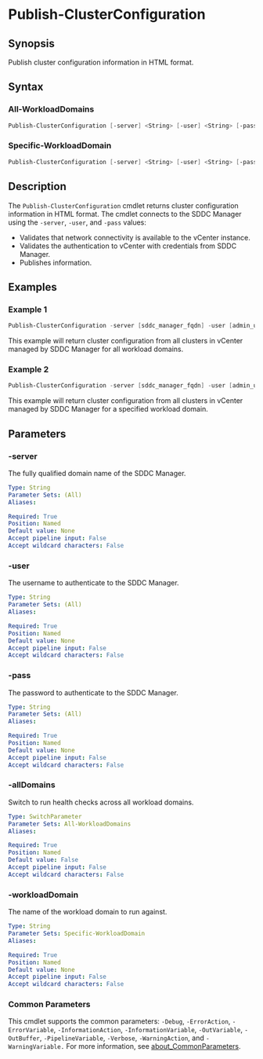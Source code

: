 # Publish-ClusterConfiguration

## Synopsis

Publish cluster configuration information in HTML format.

## Syntax

### All-WorkloadDomains

```powershell
Publish-ClusterConfiguration [-server] <String> [-user] <String> [-pass] <String> [-allDomains] [<CommonParameters>]
```

### Specific-WorkloadDomain

```powershell
Publish-ClusterConfiguration [-server] <String> [-user] <String> [-pass] <String> [-workloadDomain] <String> [<CommonParameters>]
```

## Description

The `Publish-ClusterConfiguration` cmdlet returns cluster configuration information in HTML format.
The cmdlet connects to the SDDC Manager using the `-server`, `-user`, and `-pass` values:

- Validates that network connectivity is available to the vCenter instance.
- Validates the authentication to vCenter with credentials from SDDC Manager.
- Publishes information.

## Examples

### Example 1

```powershell
Publish-ClusterConfiguration -server [sddc_manager_fqdn] -user [admin_username] -pass [admin_password] -allDomains
```

This example will return cluster configuration from all clusters in vCenter managed by SDDC Manager for all workload domains.

### Example 2

```powershell
Publish-ClusterConfiguration -server [sddc_manager_fqdn] -user [admin_username] -pass [admin_password] -workloadDomain [workload_domain_name]
```

This example will return cluster configuration from all clusters in vCenter managed by SDDC Manager for a specified workload domain.

## Parameters

### -server

The fully qualified domain name of the SDDC Manager.

```yaml
Type: String
Parameter Sets: (All)
Aliases:

Required: True
Position: Named
Default value: None
Accept pipeline input: False
Accept wildcard characters: False
```

### -user

The username to authenticate to the SDDC Manager.

```yaml
Type: String
Parameter Sets: (All)
Aliases:

Required: True
Position: Named
Default value: None
Accept pipeline input: False
Accept wildcard characters: False
```

### -pass

The password to authenticate to the SDDC Manager.

```yaml
Type: String
Parameter Sets: (All)
Aliases:

Required: True
Position: Named
Default value: None
Accept pipeline input: False
Accept wildcard characters: False
```

### -allDomains

Switch to run health checks across all workload domains.

```yaml
Type: SwitchParameter
Parameter Sets: All-WorkloadDomains
Aliases:

Required: True
Position: Named
Default value: False
Accept pipeline input: False
Accept wildcard characters: False
```

### -workloadDomain

The name of the workload domain to run against.

```yaml
Type: String
Parameter Sets: Specific-WorkloadDomain
Aliases:

Required: True
Position: Named
Default value: None
Accept pipeline input: False
Accept wildcard characters: False
```

### Common Parameters

This cmdlet supports the common parameters: `-Debug`, `-ErrorAction`, `-ErrorVariable`, `-InformationAction`, `-InformationVariable`, `-OutVariable`, `-OutBuffer`, `-PipelineVariable`, `-Verbose`, `-WarningAction`, and `-WarningVariable.` For more information, see [about_CommonParameters](http://go.microsoft.com/fwlink/?LinkID=113216).
